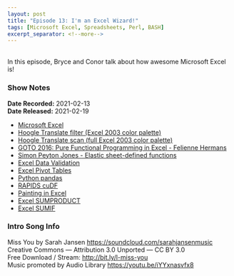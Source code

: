 ```yaml
---
layout: post
title: "Episode 13: I'm an Excel Wizard!"
tags: [Microsoft Excel, Spreadsheets, Perl, BASH]
excerpt_separator: <!--more-->
---
```


<div id="buzzsprout-player-7966735"></div>
<script src="https://www.buzzsprout.com/1501960/7966735-episode-13-i-m-an-excel-wizard.js?container_id=buzzsprout-player-7966735&player=small" type="text/javascript" charset="utf-8"></script>

<br>In this episode, Bryce and Conor talk about how awesome Microsoft Excel is!

<!--more-->

### Show Notes

**Date Recorded:** 2021-02-13 <br>
**Date Released:** 2021-02-19

* [Microsoft Excel](https://en.wikipedia.org/wiki/Microsoft_Excel)
* [Hoogle Translate filter (Excel 2003 color palette)](https://twitter.com/code_report/status/1279169637008146432)
* [Hoogle Translate scan (full Excel 2003 color palette)](https://twitter.com/code_report/status/1246494250537291776)
* [GOTO 2016: Pure Functional Programming in Excel - Felienne Hermans](https://www.youtube.com/watch?v=0yKf8TrLUOw)
* [Simon Peyton Jones - Elastic sheet-defined functions](https://www.youtube.com/watch?v=jH2Je6wUvPs)
* [Excel Data Validation](https://support.microsoft.com/en-us/office/apply-data-validation-to-cells-29fecbcc-d1b9-42c1-9d76-eff3ce5f7249)
* [Excel Pivot Tables](https://support.microsoft.com/en-us/office/create-a-pivottable-to-analyze-worksheet-data-a9a84538-bfe9-40a9-a8e9-f99134456576)
* [Python pandas](https://pandas.pydata.org/)
* [RAPIDS cuDF](https://docs.rapids.ai/api/cudf/stable/)
* [Painting in Excel](https://www.youtube.com/watch?v=OrwBc6PwAcY)
* [Excel SUMPRODUCT](https://support.microsoft.com/en-us/office/sumproduct-function-16753e75-9f68-4874-94ac-4d2145a2fd2e)
* [Excel SUMIF](https://support.microsoft.com/en-us/office/sumif-function-169b8c99-c05c-4483-a712-1697a653039b)

### Intro Song Info

Miss You by Sarah Jansen https://soundcloud.com/sarahjansenmusic<br>
Creative Commons — Attribution 3.0 Unported — CC BY 3.0<br>
Free Download / Stream: http://bit.ly/l-miss-you<br>
Music promoted by Audio Library https://youtu.be/iYYxnasvfx8<br>
